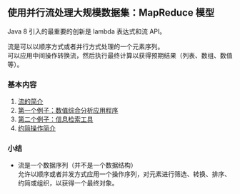 ## 使用并行流处理大规模数据集：MapReduce 模型
Java 8 引入的最重要的创新是 lambda 表达式和流 API。  

流是可以以顺序方式或者并行方式处理的一个元素序列。  
可以应用中间操作转换流，然后执行最终计算以获得预期结果（列表、数组、数值等）。

### 基本内容
1.	[流的简介](C1流的简介.md)
2.	[第一个例子：数值综合分析应用程序](C2第一个例子：数值综合分析应用程序.md)
3.	[第二个例子：信息检索工具](C3第二个例子：信息检索工具.md)
4.	[约简操作简介](C4约简操作简介.md)

### 小结
-	流是一个数据序列（并不是一个数据结构）  
允许以顺序或者并发方式应用一个操作序列，对元素进行筛选、转换、排序、约简或组织，以获得一个最终对象。
